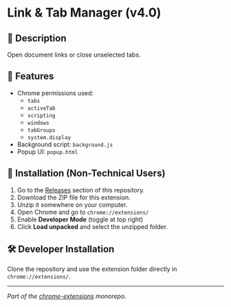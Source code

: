 # Link & Tab Manager (v4.0)

## 📄 Description
Open document links or close unselected tabs.

## 🔧 Features
- Chrome permissions used:
  - `tabs`
  - `activeTab`
  - `scripting`
  - `windows`
  - `tabGroups`
  - `system.display`
- Background script: `background.js`
- Popup UI: `popup.html`

## 🚀 Installation (Non-Technical Users)
1. Go to the [Releases](../../releases) section of this repository.
2. Download the ZIP file for this extension.
3. Unzip it somewhere on your computer.
4. Open Chrome and go to `chrome://extensions/`
5. Enable **Developer Mode** (toggle at top right)
6. Click **Load unpacked** and select the unzipped folder.

## 🛠️ Developer Installation
Clone the repository and use the extension folder directly in `chrome://extensions/`.

---
_Part of the [chrome-extensions](../) monorepo._
